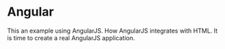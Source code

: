 # Angular
 This an example using AngularJS.
 How AngularJS integrates with HTML.
 It is time to create a real AngularJS application.
